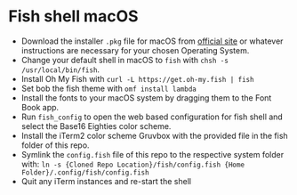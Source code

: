 # Fish shell macOS

- Download the installer `.pkg` file for macOS from [official site](https://fishshell.com) or whatever instructions are necessary for your chosen Operating System.
- Change your default shell in macOS to `fish` with `chsh -s /usr/local/bin/fish`.
- Install Oh My Fish with `curl -L https://get.oh-my.fish | fish`
- Set bob the fish theme with `omf install lambda`
- Install the fonts to your macOS system by dragging them to the Font Book app.
- Run `fish_config` to open the web based configuration for fish shell and select the Base16 Eighties color scheme.
- Install the iTerm2 color scheme Gruvbox with the provided file in the fish folder of this repo.
- Symlink the `config.fish` file of this repo to the respective system folder with: 
`ln -s {Cloned Repo Location}/fish/config.fish {Home Folder}/.config/fish/config.fish`
- Quit any iTerm instances and re-start the shell
